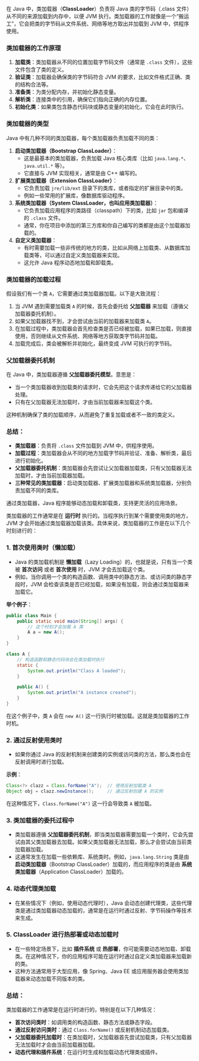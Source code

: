 在 Java 中，类加载器（**ClassLoader**）负责将 Java 类的字节码（.class 文件）从不同的来源加载到内存中，以便 JVM 执行。类加载器的工作就像是一个“搬运工”，它会把类的字节码从文件系统、网络等地方取出并加载到 JVM 中，供程序使用。

### **类加载器的工作原理**

1. **加载类**：类加载器从不同的位置加载字节码文件（通常是 `.class` 文件），这些文件包含了类的定义。
2. **验证类**：加载器会确保类的字节码符合 JVM 的要求，比如文件格式正确、类的结构合法等。
3. **准备类**：为类分配内存，并初始化静态变量。
4. **解析类**：连接类中的引用，确保它们指向正确的内存位置。
5. **初始化类**：如果类包含静态代码块或静态变量的初始化，它会在此时执行。

### **类加载器的类型**

Java 中有几种不同的类加载器，每个类加载器负责加载不同的类：

1. **启动类加载器（Bootstrap ClassLoader）**：
   - 这是最基本的类加载器，负责加载 Java 核心类库（比如 `java.lang.*`、`java.util.*` 等）。
   - 它直接与 JVM 实现相关，通常是由 C++ 编写的。
2. **扩展类加载器（Extension ClassLoader）**：
   - 它负责加载 `jre/lib/ext` 目录下的类库，或者指定的扩展目录中的类。
   - 例如一些常用的扩展库，像数据库驱动程序。
3. **系统类加载器（System ClassLoader，也叫应用类加载器）**：
   - 它负责加载应用程序的类路径（classpath）下的类，比如 `jar` 包和编译的 `.class` 文件。
   - 通常，你在项目中添加的第三方库和你自己编写的类都是由这个加载器加载的。
4. **自定义类加载器**：
   - 有时需要加载一些非传统的地方的类，比如从网络上加载类、从数据库加载类等，可以通过自定义类加载器来实现。
   - 这允许 Java 程序动态地加载和卸载类。

### **类加载器的加载过程**

假设我们有一个类 `A`，它需要通过类加载器加载。以下是大致流程：

1. 当 JVM 遇到需要加载类 `A` 的时候，首先会委托给 **父加载器** 来加载（遵循父加载器委托机制）。
2. 如果父加载器找不到，才会尝试由当前的加载器来加载类 `A`。
3. 在加载过程中，类加载器会首先检查类是否已经被加载，如果已加载，则直接使用，否则继续从文件系统、网络等地方获取类字节码并加载。
4. 加载完成后，类会被解析并初始化，最终变成 JVM 可执行的字节码。

### **父加载器委托机制**

在 Java 中，类加载器遵循 **父加载器委托模型**。意思是：

- 当一个类加载器收到加载类的请求时，它会先把这个请求传递给它的父加载器处理。
- 只有在父加载器无法加载时，才由当前加载器来加载这个类。

这种机制确保了类的加载顺序，从而避免了重复加载或者不一致的类定义。

### **总结：**

- **类加载器**：负责将 `.class` 文件加载到 JVM 中，供程序使用。
- **加载过程**：类加载器会从不同的地方加载字节码并验证、准备、解析类，最后进行初始化。
- **父加载器委托机制**：类加载器会先尝试让父加载器加载类，只有父加载器无法加载时，才由当前加载器加载。
- **三种常见的类加载器**：启动类加载器、扩展类加载器和系统类加载器，分别负责加载不同的类库。

通过类加载器，Java 程序能够动态加载和卸载类，支持更灵活的应用场景。

类加载器的工作通常是在 **运行时** 执行的。当程序执行到某个需要使用类的地方，JVM 才会开始通过类加载器加载该类。具体来说，类加载器的工作是在以下几个时刻进行的：

### 1. **首次使用类时（懒加载）**

- Java 的类加载机制是 **懒加载**（Lazy Loading）的，也就是说，只有当一个类被 **首次访问** 或者 **首次使用** 时，JVM 才会去加载这个类。
- 例如，当你调用一个类的构造函数、调用类中的静态方法、或访问类的静态字段时，JVM 会检查该类是否已经加载，如果没有加载，则会通过类加载器来加载它。

**举个例子**：

```java
public class Main {
    public static void main(String[] args) {
        // 这个时刻才会加载 A 类
        A a = new A();
    }
}

class A {
    // 构造函数和静态代码块会在类加载时执行
    static {
        System.out.println("Class A loaded");
    }

    public A() {
        System.out.println("A instance created");
    }
}
```

在这个例子中，类 `A` 会在 `new A()` 这一行执行时被加载。这就是类加载器的工作时机。

### 2. **通过反射使用类时**

- 如果你通过 Java 的反射机制来创建类的实例或访问类的方法，那么类也会在反射调用时进行加载。

**示例**：

```java
Class<?> clazz = Class.forName("A");  // 使用反射加载类 A
Object obj = clazz.newInstance();     // 通过反射创建 A 的实例
```

在这种情况下，`Class.forName("A")` 这一行会导致类 `A` 被加载。

### 3. **类加载器的委托过程中**

- 类加载器遵循 **父加载器委托机制**，即当类加载器需要加载一个类时，它会先尝试由其父类加载器去加载。如果父类加载器无法加载，那么才会尝试由当前类加载器加载。
- 这通常发生在加载一些依赖库、系统类时。例如，`java.lang.String` 类是由 **启动类加载器**（Bootstrap ClassLoader）加载的，而应用程序的类是由 **系统类加载器**（Application ClassLoader）加载的。

### 4. **动态代理类加载**

- 在某些情况下（例如，使用动态代理时），Java 会动态创建代理类，这些代理类是通过类加载器动态加载的，通常是在运行时通过反射、字节码操作等技术来生成。

### 5. **ClassLoader 进行热部署或动态加载时**

- 在一些特定场景下，比如 **插件系统** 或 **热部署**，你可能需要动态地加载、卸载类。在这种情况下，你的应用程序可能在运行时通过自定义类加载器来加载新的类。
- 这种方法通常用于大型应用，像 Spring、Java EE 或应用服务器会使用类加载器来动态加载不同版本的类。

### **总结**：

类加载器的工作通常是在运行时进行的，特别是在以下几种情况：

- **首次访问类时**：如调用类的构造函数、静态方法或静态字段。
- **通过反射访问类时**：通过 `Class.forName()` 或反射机制动态加载类。
- **父加载器委托加载时**：在类加载时，父加载器首先尝试加载类，只有父加载器无法加载时才会由当前加载器加载。
- **动态代理和插件系统**：在运行时生成和加载动态代理类或插件。